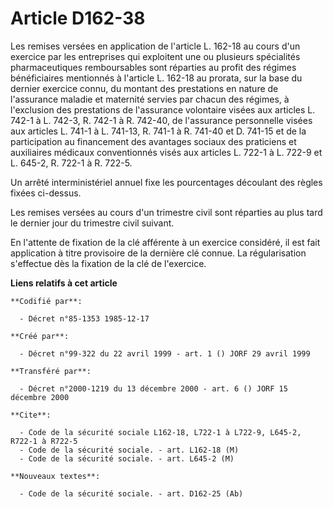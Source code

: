 # Article D162-38

Les remises versées en application de l'article L. 162-18 au cours d'un exercice par les entreprises qui exploitent une ou
plusieurs spécialités pharmaceutiques remboursables sont réparties au profit des régimes bénéficiaires mentionnés à l'article
L. 162-18 au prorata, sur la base du dernier exercice connu, du montant des prestations en nature de l'assurance maladie et
maternité servies par chacun des régimes, à l'exclusion des prestations de l'assurance volontaire visées aux articles L.
742-1 à L. 742-3, R. 742-1 à R. 742-40, de l'assurance personnelle visées aux articles L. 741-1 à L. 741-13, R. 741-1 à R.
741-40 et D. 741-15 et de la participation au financement des avantages sociaux des praticiens et auxiliaires médicaux
conventionnés visés aux articles L. 722-1 à L. 722-9 et L. 645-2, R. 722-1 à R. 722-5.

Un arrêté interministériel annuel fixe les pourcentages découlant des règles fixées ci-dessus.

Les remises versées au cours d'un trimestre civil sont réparties au plus tard le dernier jour du trimestre civil suivant.

En l'attente de fixation de la clé afférente à un exercice considéré, il est fait application à titre provisoire de la
dernière clé connue. La régularisation s'effectue dès la fixation de la clé de l'exercice.

**Liens relatifs à cet article**

	**Codifié par**:

	  - Décret n°85-1353 1985-12-17

	**Créé par**:

	  - Décret n°99-322 du 22 avril 1999 - art. 1 () JORF 29 avril 1999

	**Transféré par**:

	  - Décret n°2000-1219 du 13 décembre 2000 - art. 6 () JORF 15 décembre 2000

	**Cite**:

	  - Code de la sécurité sociale L162-18, L722-1 à L722-9, L645-2, R722-1 à R722-5
	  - Code de la sécurité sociale. - art. L162-18 (M)
	  - Code de la sécurité sociale. - art. L645-2 (M)

	**Nouveaux textes**:

	  - Code de la sécurité sociale. - art. D162-25 (Ab)
